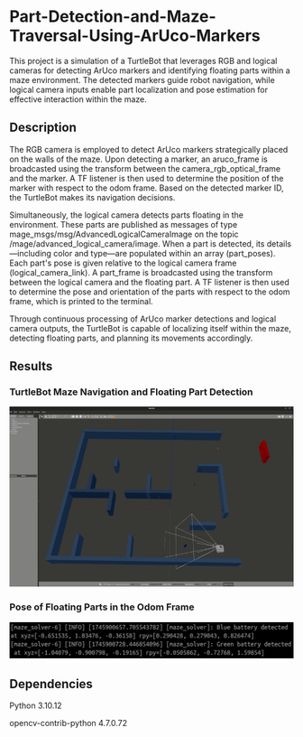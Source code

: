 # Part-Detection-and-Maze-Traversal-Using-ArUco-Markers
 This project is a simulation of a TurtleBot that leverages RGB and logical cameras for detecting ArUco markers and identifying floating parts within a maze environment. The detected markers guide robot navigation, while logical camera inputs enable part localization and pose estimation for effective interaction within the maze.

 ## Description
 The RGB camera is employed to detect ArUco markers strategically placed on the walls of the maze. Upon detecting a marker, an aruco_frame is broadcasted using the transform between the camera_rgb_optical_frame and the marker. A TF listener is then used to determine the position of the marker with respect to the odom frame. Based on the detected marker ID, the TurtleBot makes its navigation decisions.

Simultaneously, the logical camera detects parts floating in the environment. These parts are published as messages of type mage_msgs/msg/AdvancedLogicalCameraImage on the topic /mage/advanced_logical_camera/image. When a part is detected, its details—including color and type—are populated within an array (part_poses). Each part's pose is given relative to the logical camera frame (logical_camera_link). A part_frame is broadcasted using the transform between the logical camera and the floating part. A TF listener is then used to determine the pose and orientation of the parts with respect to the odom frame, which is printed to the terminal.

Through continuous processing of ArUco marker detections and logical camera outputs, the TurtleBot is capable of localizing itself within the maze, detecting floating parts, and planning its movements accordingly.

## Results
### TurtleBot Maze Navigation and Floating Part Detection
![Watch the demo](results/maze_navigation.gif)

### Pose of Floating Parts in the Odom Frame
<img src="results/parts position and orientation.png">

## Dependencies

Python 3.10.12

opencv-contrib-python 4.7.0.72